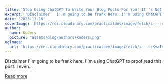 ```yaml
---
title: 'Stop Using ChatGPT To Write Your Blog Posts For You! It''s Not Working...'
excerpt: 'Disclaimer   I''m going to be frank here. I''m using ChatGPT to proof read this post. I even...'
date: '2023-11-16'
coverImage: 'https://res.cloudinary.com/practicaldev/image/fetch/s----cKvaIA--/c_imagga_scale,f_auto,fl_progressive,h_420,q_auto,w_1000/https://dev-to-uploads.s3.amazonaws.com/uploads/articles/w2og6pp0u09egd2tjwsf.png'
author:
  name: Koders
  picture: "assets/blog/authors/koders.png"
ogImage:
  url: 'https://res.cloudinary.com/practicaldev/image/fetch/s----cKvaIA--/c_imagga_scale,f_auto,fl_progressive,h_420,q_auto,w_1000/https://dev-to-uploads.s3.amazonaws.com/uploads/articles/w2og6pp0u09egd2tjwsf.png'
---
```


Disclaimer   I''m going to be frank here. I''m using ChatGPT to proof read this post. I even...

[Read more](https://dev.to/barrymichaeldoyle/stop-using-chatgpt-to-write-your-blog-posts-for-you-its-not-working-139g)
